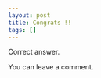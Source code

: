 ```yaml
---
layout: post
title: Congrats !!
tags: []
---
```


Correct answer.

You can leave a comment.

<script type="text/javascript">
      talaria.init({REPOSITORY_NAME: 'syui.github.io', GITHUB_USERNAME: 'terminal'});
</script>
